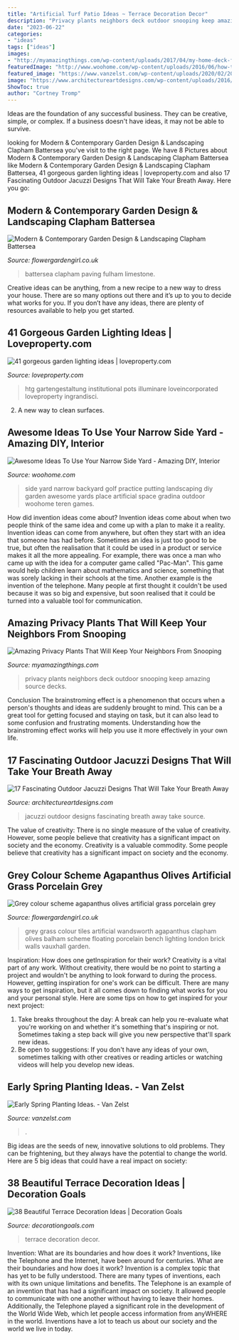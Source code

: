 ```yaml
---
title: "Artificial Turf Patio Ideas ~ Terrace Decoration Decor"
description: "Privacy plants neighbors deck outdoor snooping keep amazing source decks"
date: "2023-06-22"
categories:
- "ideas"
tags: ["ideas"]
images:
- "http://myamazingthings.com/wp-content/uploads/2017/04/my-home-deck-featuring-my-beaqutiful-green-wall-installed-for-privacy-decks-outdoor-living.1.jpg"
featuredImage: "http://www.woohome.com/wp-content/uploads/2016/06/how-to-use-a-narrow-side-yard-woohome-8_3.jpg"
featured_image: "https://www.vanzelst.com/wp-content/uploads/2020/02/2019-04-25-21.11.33.jpg"
image: "https://www.architectureartdesigns.com/wp-content/uploads/2016/05/10-35-630x419.jpg"
ShowToc: true
author: "Cortney Tromp"
---
```



Ideas are the foundation of any successful business. They can be creative, simple, or complex. If a business doesn't have ideas, it may not be able to survive.

	

		
looking for Modern &amp; Contemporary Garden Design &amp; Landscaping Clapham Battersea you've visit to the right page. We have 8 Pictures about Modern &amp; Contemporary Garden Design &amp; Landscaping Clapham Battersea like Modern &amp; Contemporary Garden Design &amp; Landscaping Clapham Battersea, 41 gorgeous garden lighting ideas | loveproperty.com and also 17 Fascinating Outdoor Jacuzzi Designs That Will Take Your Breath Away. Here you go:
		
    
## Modern &amp; Contemporary Garden Design &amp; Landscaping Clapham Battersea

<img loading=lazy src="https://flowergardengirl.co.uk/wp-content/uploads/2015/03/small-garden-design-hardwood-floating-bench-artificial-grass-outside-fireplace-BBQ-limestone-cream-paving-landscaping-clapham-chelsea-fulham-balham-battersea-dulwich-london.jpg" onerror="this.onerror=null;this.src='https://tse1.mm.bing.net/th?id=OIP.Zt16H1hXkh-HcnOoKzCPdAHaEJ&amp;pid=15.1';" alt="Modern &amp; Contemporary Garden Design &amp; Landscaping Clapham Battersea">

_Source: flowergardengirl.co.uk_

>battersea clapham paving fulham limestone. 

	

Creative ideas can be anything, from a new recipe to a new way to dress your house. There are so many options out there and it’s up to you to decide what works for you. If you don’t have any ideas, there are plenty of resources available to help you get started.

    
## 41 Gorgeous Garden Lighting Ideas | Loveproperty.com

<img loading=lazy src="https://loveincorporated.blob.core.windows.net/contentimages/gallery/e035fce7-3841-466d-b639-3417b07d90f6-small-contemporary-garden.jpg" onerror="this.onerror=null;this.src='https://tse3.mm.bing.net/th?id=OIP.wYeS05et0ri7ZLTZuEIIygHaE7&amp;pid=15.1';" alt="41 gorgeous garden lighting ideas | loveproperty.com">

_Source: loveproperty.com_

>htg gartengestaltung institutional pots illuminare loveincorporated loveproperty ingrandisci. 

	

2. A new way to clean surfaces.

    
## Awesome Ideas To Use Your Narrow Side Yard - Amazing DIY, Interior

<img loading=lazy src="http://www.woohome.com/wp-content/uploads/2016/06/how-to-use-a-narrow-side-yard-woohome-8_3.jpg" onerror="this.onerror=null;this.src='https://tse1.mm.bing.net/th?id=OIP.khK-bgkTEgClfzusgW2JqAHaRH&amp;pid=15.1';" alt="Awesome Ideas To Use Your Narrow Side Yard - Amazing DIY, Interior">

_Source: woohome.com_

>side yard narrow backyard golf practice putting landscaping diy garden awesome yards place artificial space gradina outdoor woohome teren games. 

	

How did invention ideas come about?
Invention ideas come about when two people think of the same idea and come up with a plan to make it a reality. Invention ideas can come from anywhere, but often they start with an idea that someone has had before. Sometimes an idea is just too good to be true, but often the realisation that it could be used in a product or service makes it all the more appealing. For example, there was once a man who came up with the idea for a computer game called "Pac-Man". This game would help children learn about mathematics and science, something that was sorely lacking in their schools at the time. Another example is the invention of the telephone. Many people at first thought it couldn't be used because it was so big and expensive, but soon realised that it could be turned into a valuable tool for communication.

    
## Amazing Privacy Plants That Will Keep Your Neighbors From Snooping

<img loading=lazy src="http://myamazingthings.com/wp-content/uploads/2017/04/my-home-deck-featuring-my-beaqutiful-green-wall-installed-for-privacy-decks-outdoor-living.1.jpg" onerror="this.onerror=null;this.src='https://tse2.mm.bing.net/th?id=OIP.n8gmtxRyJoJF-85UL8K44QHaKx&amp;pid=15.1';" alt="Amazing Privacy Plants That Will Keep Your Neighbors From Snooping">

_Source: myamazingthings.com_

>privacy plants neighbors deck outdoor snooping keep amazing source decks. 

	

Conclusion
The brainstroming effect is a phenomenon that occurs when a person's thoughts and ideas are suddenly brought to mind. This can be a great tool for getting focused and staying on task, but it can also lead to some confusion and frustrating moments. Understanding how the brainstroming effect works will help you use it more effectively in your own life.

    
## 17 Fascinating Outdoor Jacuzzi Designs That Will Take Your Breath Away

<img loading=lazy src="https://www.architectureartdesigns.com/wp-content/uploads/2016/05/10-35-630x419.jpg" onerror="this.onerror=null;this.src='https://tse2.mm.bing.net/th?id=OIP.-DYblnJUYyDuDbn4NL5njgHaE7&amp;pid=15.1';" alt="17 Fascinating Outdoor Jacuzzi Designs That Will Take Your Breath Away">

_Source: architectureartdesigns.com_

>jacuzzi outdoor designs fascinating breath away take source. 

	

The value of creativity: There is no single measure of the value of creativity. However, some people believe that creativity has a significant impact on society and the economy.
Creativity is a valuable commodity. Some people believe that creativity has a significant impact on society and the economy.

    
## Grey Colour Scheme Agapanthus Olives Artificial Grass Porcelain Grey

<img loading=lazy src="https://flowergardengirl.co.uk/wp-content/uploads/2015/11/Raised-beds-grey-colour-scheme-agapanthus-olives-artificial-grass-porcelain-grey-tiles-yellow-stock-brick-walls-grey-Floating-bench-Balham-Clapham-Wandsworth-721x1024.jpg" onerror="this.onerror=null;this.src='https://tse2.mm.bing.net/th?id=OIP.xrEtvc-FuYDE4rguU_prZgHaKh&amp;pid=15.1';" alt="Grey colour scheme agapanthus olives artificial grass porcelain grey">

_Source: flowergardengirl.co.uk_

>grey grass colour tiles artificial wandsworth agapanthus clapham olives balham scheme floating porcelain bench lighting london brick walls vauxhall garden. 

	

Inspiration: How does one getInspiration for their work?
Creativity is a vital part of any work. Without creativity, there would be no point to starting a project and wouldn't be anything to look forward to during the process. However, getting inspiration for one's work can be difficult. There are many ways to get inspiration, but it all comes down to finding what works for you and your personal style. Here are some tips on how to get inspired for your next project: 
1) Take breaks throughout the day: A break can help you re-evaluate what you're working on and whether it's something that's inspiring or not. Sometimes taking a step back will give you new perspective that'll spark new ideas. 
2) Be open to suggestions: If you don't have any ideas of your own, sometimes talking with other creatives or reading articles or watching videos will help you develop new ideas.

    
## Early Spring Planting Ideas. - Van Zelst

<img loading=lazy src="https://www.vanzelst.com/wp-content/uploads/2020/02/2019-04-25-21.11.33.jpg" onerror="this.onerror=null;this.src='https://tse2.mm.bing.net/th?id=OIP.vlxocHl4T09eQQKXZPcWPQHaLH&amp;pid=15.1';" alt="Early Spring Planting Ideas. - Van Zelst">

_Source: vanzelst.com_

>. 

	

Big ideas are the seeds of new, innovative solutions to old problems. They can be frightening, but they always have the potential to change the world. Here are 5 big ideas that could have a real impact on society:

    
## 38 Beautiful Terrace Decoration Ideas | Decoration Goals

<img loading=lazy src="https://www.decorationgoals.com/wp-content/uploads/2017/05/27-1.jpg" onerror="this.onerror=null;this.src='https://tse1.mm.bing.net/th?id=OIP.IkypZKulE3HCsYs4pviqdQHaK3&amp;pid=15.1';" alt="38 Beautiful Terrace Decoration Ideas | Decoration Goals">

_Source: decorationgoals.com_

>terrace decoration decor. 

	

Invention: What are its boundaries and how does it work?
Inventions, like the Telephone and the Internet, have been around for centuries. What are their boundaries and how does it work? Invention is a complex topic that has yet to be fully understood. There are many types of inventions, each with its own unique limitations and benefits. The Telephone is an example of an invention that has had a significant impact on society. It allowed people to communicate with one another without having to leave their homes. Additionally, the Telephone played a significant role in the development of the World Wide Web, which let people access information from anyWHERE in the world. Inventions have a lot to teach us about our society and the world we live in today.

